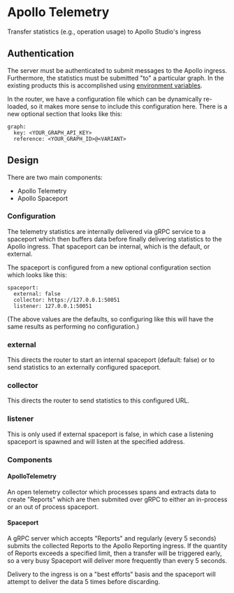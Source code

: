 # Apollo Telemetry
Transfer statistics (e.g., operation usage) to Apollo Studio's ingress

## Authentication

The server must be authenticated to submit messages to the Apollo ingress.
Furthermore, the statistics must be submitted "to" a particular graph. In
the existing products this is accomplished using [environment variables](https://www.apollographql.com/docs/federation/managed-federation/setup/#4-connect-the-gateway-to-studio).

In the router, we have a configuration file which can be dynamically
re-loaded, so it makes more sense to include this configuration here. There
is a new optional section that looks like this:

```
graph:
  key: <YOUR_GRAPH_API_KEY>
  reference: <YOUR_GRAPH_ID>@<VARIANT>
```

## Design

There are two main components:
 - Apollo Telemetry
 - Apollo Spaceport

### Configuration

The telemetry statistics are internally delivered via gRPC service to a spaceport
which then buffers data before finally delivering statistics to the Apollo
ingress. That spaceport can be internal, which is the default, or external.

The spaceport is configured from a new optional configuration section which looks
like this:

```
spaceport:
  external: false
  collector: https://127.0.0.1:50051
  listener: 127.0.0.1:50051
```

(The above values are the defaults, so configuring like this will have the same
results as performing no configuration.)

### external

This directs the router to start an internal spaceport (default: false) or to send
statistics to an externally configured spaceport.

### collector

This directs the router to send statistics to this configured URL.

### listener

This is only used if external spaceport is false, in which case a listening spaceport
is spawned and will listen at the specified address.

### Components

#### ApolloTelemetry

An open telemetry collector which processes spans and extracts data to
create "Reports" which are then submited over gRPC to either an
in-process or an out of process spaceport.

#### Spaceport

A gRPC server which accepts "Reports" and regularly (every 5 seconds)
submits the collected Reports to the Apollo Reporting ingress. If the
quantity of Reports exceeds a specified limit, then a transfer will
be triggered early, so a very busy Spaceport will deliver more frequently
than every 5 seconds.

Delivery to the ingress is on a "best efforts" basis and the spaceport
will attempt to deliver the data 5 times before discarding. 

